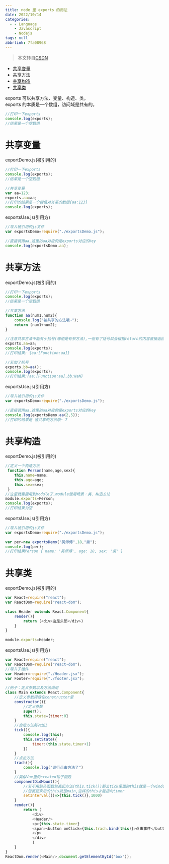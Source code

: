 ```yaml
---
title: node 里 exports 的用法
date: 2022/10/14
categories:
  - - Language
    - Javascript
    - Nodejs
tags: null
abbrlink: 7fa08968
---
```




> 本文转自[CSDN](https://blog.csdn.net/chijiajing/article/details/83147965)

- [共享变量](#共享变量)
- [共享方法](#共享方法)
- [共享构造](#共享构造)
- [共享类](#共享类)

exports 可以共享方法、变量、构造、类。  
exports 的本质是一个数组，访问域是共有的。

```js
//打印一下exports
console.log(exports);
//结果是一个空数组
```

共享变量
====

exportDemo.js(被引用的)

```js
//打印一下exports
console.log(exports);
//结果是一个空数组
 
//共享变量
var aa=123;
exports.aa=aa;
//打印的结果是一个键值对关系的数组{aa:123}
console.log(exports);
```

exportsUse.js(引用方)

```js
//导入被引用的js文件
var exportsDemo=require("./exportsDemo.js");
 
//直接调用aa,这里的aa对应的是exports对应的key
console.log(exportsDemo.aa);
```

共享方法
====

exportDemo.js(被引用的)

```js
//打印一下exports
console.log(exports);
//结果是一个空数组
 
//共享方法
function aa(num1,num2){
	console.log("被共享的方法哦~");
	return (num1+num2);
}
 
//注意共享方法不能有小括号(哪怕是有参方法),一但有了括号就会根据return的内容直接返回对应的值
exports.aa=aa;
console.log(exports);
//打印结果: {aa:[Function:aa]}
 
//若加了括号
exports.bb=aa();
console.log(exports);
//打印结果:{aa:[Function:aa],bb:NaN}
```

exportsUse.js(引用方)

```js
//导入被引用的js文件
var exportsDemo=require("./exportsDemo.js");
 
//直接调用aa,这里的aa对应的是exports对应的key
console.log(exportsDemo.aa(2,5));
//打印的结果是 被共享的方法哦~ 7
```

共享构造
====

exportDemo.js(被引用的)

```js
//定义一个构造方法
 function Person(name,age,sex){
 	this.name=name;
 	this.age=age;
 	this.sex=sex;
 }
//这里就需要用到module了,module使用场景：类、构造方法
module.exports=Person;
console.log(exports);
//打印结果为空
```

exportsUse.js(引用方)

```js
//导入被引用的js文件
var exportsDemo=require("./exportsDemo.js");
 
var per=new exportsDemo("吴师傅",18,"男");
console.log(per);
//打印结果Person { name: '吴师傅', age: 18, sex: '男' }
```

共享类
===

exportDemo.js(被引用的)

```js
var React=require("react");
var ReactDom=require("react-dom");
 
class Header extends React.Component{
	render(){
		return (<div>这是头部</div>)
	}
}
 
module.exports=Header;
```


exportsUse.js(引用方)

```js
var React=require("react");
var ReactDom=require("react-dom");
//导入子组件
var Header=require("./Header.jsx");
var Footer=require("./footer.jsx");
 
//例子：定义参数以及方法调用
class Main extends React.Component{
	//定义参数得放在constructor里
    constructor(){
    	//定义参数
    	super();
    	this.state={timer:0}
    }
    //自定方法每次加1
    tick(){
    	console.log(this);
    	this.setState({
    		timer:(this.state.timer+1)
    	})
    }
    //点击方法
    trach(){
        console.log("运行点击方法了")
    }
    //类似Vue里的created钩子函数
    componentDidMount(){
    	//若不用箭头函数包裹起方法(this.tick())那么tick里面的this就是一个window对象.会报错
    	//包裹起来后的this就是main,这样的this才能指向timer
    	setInterval(()=>{this.tick()},1000)
    }
	render(){
		return (
			<div>
			<Header/>
			<p>{this.state.timer}
            <span><button onClick={this.trach.bind(this)}>点击事件</button></span>
            </p>
			</div>
			)
	}
}
ReactDom.render(<Main/>,document.getElementById("box"));
```